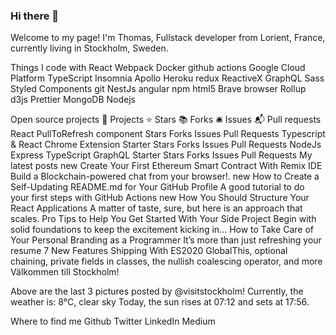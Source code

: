 ### Hi there 👋
Welcome to my page!
I'm Thomas, Fullstack developer from  Lorient, France, currently living in  Stockholm, Sweden.

Things I code with
React Webpack Docker github actions Google Cloud Platform TypeScript Insomnia Apollo Heroku redux ReactiveX GraphQL Sass Styled Components git NestJs angular npm html5 Brave browser Rollup d3js Prettier MongoDB Nodejs

Open source projects
🎁 Projects	⭐ Stars	📚 Forks	🛎 Issues	📬 Pull requests
React PullToRefresh component	Stars	Forks	Issues	Pull Requests
Typescript & React Chrome Extension Starter	Stars	Forks	Issues	Pull Requests
NodeJs Express TypeScript GraphQL Starter	Stars	Forks	Issues	Pull Requests
My latest posts
new Create Your First Ethereum Smart Contract With Remix IDE
Build a Blockchain-powered chat from your browser!.
new How to Create a Self-Updating README.md for Your GitHub Profile
A good tutorial to do your first steps with GitHub Actions
new How You Should Structure Your React Applications
A matter of taste, sure, but here is an approach that scales.
Pro Tips to Help You Get Started With Your Side Project
Begin with solid foundations to keep the excitement kicking in...
How to Take Care of Your Personal Branding as a Programmer
It’s more than just refreshing your resume
7 New Features Shipping With ES2020
GlobalThis, optional chaining, private fields in classes, the nullish coalescing operator, and more
Välkommen till  Stockholm!
  

Above are the last 3 pictures posted by  @visitstockholm!
Currently, the weather is: 8°C, clear sky
Today, the sun rises at 07:12 and sets at 17:56.

Where to find me
Github Twitter LinkedIn Medium
